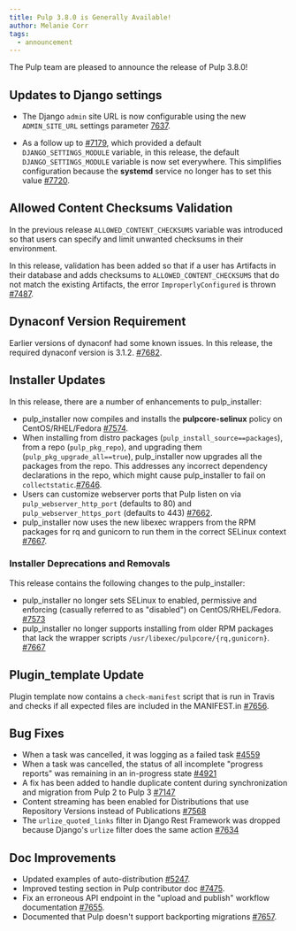 ```yaml
---
title: Pulp 3.8.0 is Generally Available!
author: Melanie Corr
tags:
  - announcement
---
```


The Pulp team are pleased to announce the release of Pulp 3.8.0!

## Updates to Django settings

* The Django `admin` site URL is now configurable using the new `ADMIN_SITE_URL` settings parameter [7637](https://pulp.plan.io/issues/7637).

* As a follow up to [#7179](https://pulp.plan.io/issues/7179), which provided a default `DJANGO_SETTINGS_MODULE` variable, in this release, the default `DJANGO_SETTINGS_MODULE` variable is now set everywhere. This simplifies configuration because the **systemd** service no longer has to set this value [#7720](https://pulp.plan.io/issues/7720).

## Allowed Content Checksums Validation

In the previous release `ALLOWED_CONTENT_CHECKSUMS` variable was introduced so that users can specify and limit unwanted checksums in their environment.

In this release, validation has been added so that if a user has Artifacts in their database and adds checksums to `ALLOWED_CONTENT_CHECKSUMS` that do not match the existing Artifacts, the error `ImproperlyConfigured` is thrown [#7487](https://pulp.plan.io/issues/7487).

## Dynaconf Version Requirement

Earlier versions of dynaconf had some known issues. In this release, the required dynaconf version is 3.1.2. [#7682](https://pulp.plan.io/issues/7682).

## Installer Updates

In this release, there are a number of enhancements to pulp_installer:

* pulp_installer now compiles and installs the **pulpcore-selinux** policy on CentOS/RHEL/Fedora [#7574](https://pulp.plan.io/issues/7574).
* When installing from distro packages (`pulp_install_source==packages`), from a repo (`pulp_pkg_repo`), and upgrading them (`pulp_pkg_upgrade_all==true`), pulp_installer now upgrades all the packages from the repo. This addresses any incorrect dependency declarations in the repo, which might cause pulp_installer to fail on `collectstatic`.[#7646](https://pulp.plan.io/issues/7646).
* Users can customize webserver ports that Pulp listen on via `pulp_webserver_http_port` (defaults to 80) and `pulp_webserver_https_port` (defaults to 443) [#7662](https://pulp.plan.io/issues/7662).
* pulp_installer now uses the new libexec wrappers from the RPM packages for rq and gunicorn to run them in the correct SELinux context [#7667](https://pulp.plan.io/issues/7667).

### Installer Deprecations and Removals

This release contains the following changes to the pulp_installer:

* pulp_installer no longer sets SELinux to enabled, permissive and enforcing (casually referred to as "disabled") on CentOS/RHEL/Fedora.
  [#7573](https://pulp.plan.io/issues/7573)
* pulp_installer no longer supports installing from older RPM packages that lack the wrapper scripts `/usr/libexec/pulpcore/{rq,gunicorn}`.
  [#7667](https://pulp.plan.io/issues/7667)


## Plugin_template Update

Plugin template now contains a `check-manifest` script that is run in Travis and checks if all expected files are included in the MANIFEST.in [#7656]( https://pulp.plan.io/issues/7656).

## Bug Fixes

* When a task was cancelled, it was logging as a failed task [#4559](https://pulp.plan.io/issues/4559)
* When a task was cancelled, the status of all incomplete "progress reports" was remaining in an in-progress state [#4921](https://pulp.plan.io/issues/4921)
* A fix has been added to handle duplicate content during synchronization and migration from Pulp 2 to Pulp 3 [#7147](https://pulp.plan.io/issues/7147)
* Content streaming has been enabled for Distributions that use Repository Versions instead of Publications [#7568](https://pulp.plan.io/issues/7568)
* The `urlize_quoted_links` filter in Django Rest Framework was dropped because Django's `urlize` filter does the same action [#7634](https://pulp.plan.io/issues/7634)


## Doc Improvements

* Updated examples of auto-distribution  [#5247](https://pulp.plan.io/issues/5247).
* Improved testing section in Pulp contributor doc [#7475](https://pulp.plan.io/issues/7475).
* Fix an erroneous API endpoint in the "upload and publish" workflow documentation [#7655](https://pulp.plan.io/issues/7655).
* Documented that Pulp doesn't support backporting migrations [#7657](https://pulp.plan.io/issues/7657).

